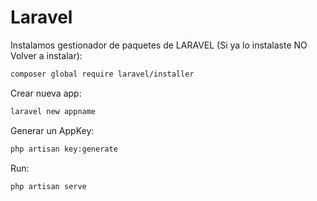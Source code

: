 # Laravel

Instalamos gestionador de paquetes de LARAVEL (Si ya lo instalaste NO Volver a instalar):

```bash
composer global require laravel/installer
```

Crear nueva app:
```bash
laravel new appname
```

Generar un AppKey:
```bash
php artisan key:generate
```

Run:

```bash
php artisan serve
```